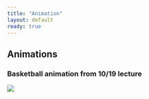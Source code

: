 ```yaml
---
title: "Animation"
layout: default
ready: true
---
```


## Animations

### Basketball animation from 10/19 lecture

<img src="/web/info/gifs/bball.gif">

